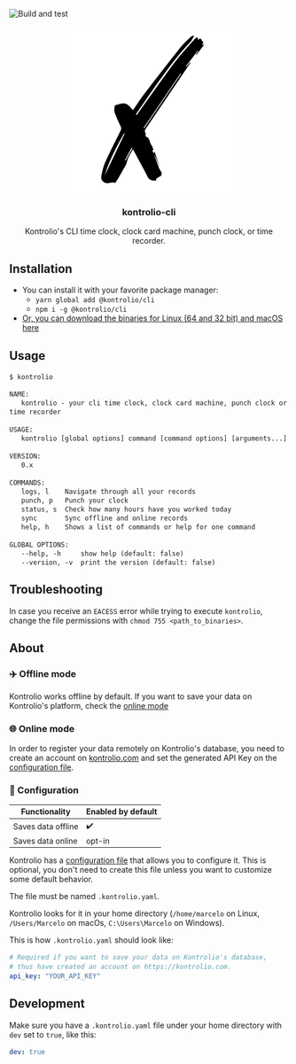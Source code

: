 ![Build and test](https://github.com/marcelovicentegc/kontrolio-cli/workflows/Go/badge.svg)

<p align="center">
  <img alt="kontrolio logo" src="./assets/logo.png" height="300" />
  <h3 align="center">kontrolio-cli</h3>
  <p align="center">Kontrolio's CLI time clock, clock card machine, punch clock, or time recorder.</p>
</p>

## Installation

- You can install it with your favorite package manager:
  - `yarn global add @kontrolio/cli`
  - `npm i -g @kontrolio/cli`
- [Or, you can download the binaries for Linux (64 and 32 bit) and macOS here](https://github.com/marcelovicentegc/kontrolio-cli/releases/latest)

## Usage

```bash
$ kontrolio
```

```plain
NAME:
   kontrolio - your cli time clock, clock card machine, punch clock or time recorder

USAGE:
   kontrolio [global options] command [command options] [arguments...]

VERSION:
   0.x

COMMANDS:
   logs, l    Navigate through all your records
   punch, p   Punch your clock
   status, s  Check how many hours have you worked today
   sync       Sync offline and online records
   help, h    Shows a list of commands or help for one command

GLOBAL OPTIONS:
   --help, -h     show help (default: false)
   --version, -v  print the version (default: false)
```

## Troubleshooting

In case you receive an `EACESS` error while trying to execute `kontrolio`, change the file permissions with `chmod 755 <path_to_binaries>`.

## About

### ✈️ Offline mode

Kontrolio works offline by default. If you want to save your data on Kontrolio's platform, check the [online mode](#-online-mode)

### 🌐 Online mode

In order to register your data remotely on Kontrolio's database, you need to create an account on [kontrolio.com](https://kontrolio.com) and set the generated API Key on the [configuration file](#-configuration).

### 🧰 Configuration

| Functionality      | Enabled by default |
| ------------------ | ------------------ |
| Saves data offline | ✔️                 |
| Saves data online  | opt-in             |

Kontrolio has a [configuration file](../.kontrolio.example.yaml) that allows you to configure it. This is optional, you don't need to create this file unless you want to customize some default behavior.

The file must be named `.kontrolio.yaml`.

Kontrolio looks for it in your home directory (`/home/marcelo` on Linux, `/Users/Marcelo` on macOs, `C:\Users\Marcelo` on Windows).

This is how `.kontrolio.yaml` should look like:

```yaml
# Required if you want to save your data on Kontrolio's database,
# thus have created an account on https://kontrolio.com.
api_key: "YOUR_API_KEY"
```

## Development

Make sure you have a `.kontrolio.yaml` file under your home directory with `dev` set to `true`, like this:

```yaml
dev: true
```
